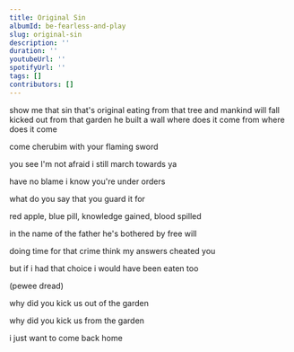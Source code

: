 ```yaml
---
title: Original Sin
albumId: be-fearless-and-play
slug: original-sin
description: ''
duration: ''
youtubeUrl: ''
spotifyUrl: ''
tags: []
contributors: []
---
```


show me that sin that's original
eating from that tree and mankind will fall
kicked out from that garden he built a wall
where does it come from
where does it come


come cherubim with your flaming sword

you see I'm not afraid i still march towards ya

have no blame i know you're under orders

what do you say that you guard it for



red apple, blue pill, knowledge gained, blood spilled

in the name of the father he's bothered by free will

doing time for that crime think my answers cheated you

but if i had that choice i would have been eaten too



(pewee dread)



why did you kick us out of the garden

why did you kick us from the garden



i just want to come back home
